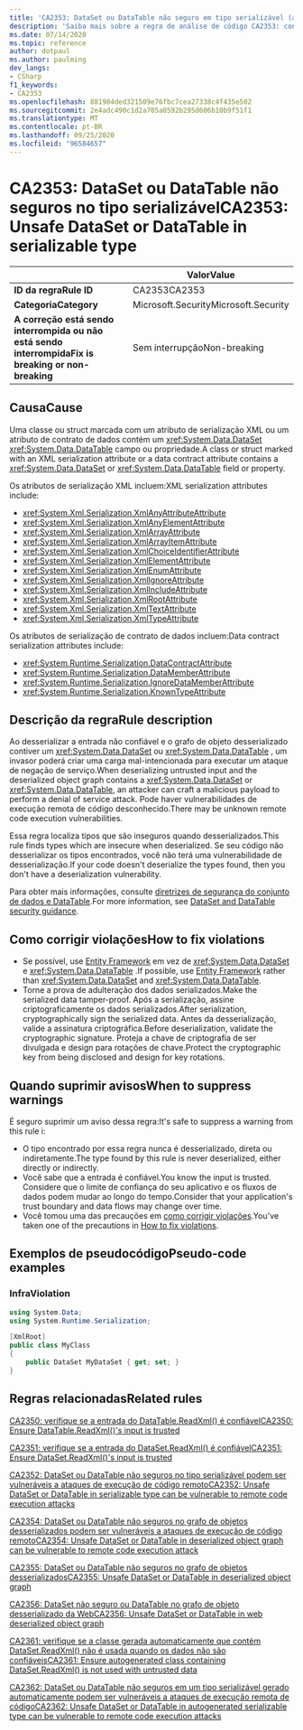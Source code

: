 ```yaml
---
title: 'CA2353: DataSet ou DataTable não seguro em tipo serializável (análise de código)'
description: 'Saiba mais sobre a regra de análise de código CA2353: conjunto de informações ou DataTable não seguro no tipo serializável'
ms.date: 07/14/2020
ms.topic: reference
author: dotpaul
ms.author: paulming
dev_langs:
- CSharp
f1_keywords:
- CA2353
ms.openlocfilehash: 881984ded321509e76fbc7cea27338c4f435e502
ms.sourcegitcommit: 2e4adc490c1d2a705a0592b295d606b10b9f51f1
ms.translationtype: MT
ms.contentlocale: pt-BR
ms.lasthandoff: 09/25/2020
ms.locfileid: "96584657"
---
```

# <a name="ca2353-unsafe-dataset-or-datatable-in-serializable-type"></a><span data-ttu-id="bd9fb-103">CA2353: DataSet ou DataTable não seguros no tipo serializável</span><span class="sxs-lookup"><span data-stu-id="bd9fb-103">CA2353: Unsafe DataSet or DataTable in serializable type</span></span>

| | <span data-ttu-id="bd9fb-104">Valor</span><span class="sxs-lookup"><span data-stu-id="bd9fb-104">Value</span></span> |
|-|-|
| <span data-ttu-id="bd9fb-105">**ID da regra**</span><span class="sxs-lookup"><span data-stu-id="bd9fb-105">**Rule ID**</span></span> |<span data-ttu-id="bd9fb-106">CA2353</span><span class="sxs-lookup"><span data-stu-id="bd9fb-106">CA2353</span></span>|
| <span data-ttu-id="bd9fb-107">**Categoria**</span><span class="sxs-lookup"><span data-stu-id="bd9fb-107">**Category**</span></span> |<span data-ttu-id="bd9fb-108">Microsoft.Security</span><span class="sxs-lookup"><span data-stu-id="bd9fb-108">Microsoft.Security</span></span>|
| <span data-ttu-id="bd9fb-109">**A correção está sendo interrompida ou não está sendo interrompida**</span><span class="sxs-lookup"><span data-stu-id="bd9fb-109">**Fix is breaking or non-breaking**</span></span> |<span data-ttu-id="bd9fb-110">Sem interrupção</span><span class="sxs-lookup"><span data-stu-id="bd9fb-110">Non-breaking</span></span>|

## <a name="cause"></a><span data-ttu-id="bd9fb-111">Causa</span><span class="sxs-lookup"><span data-stu-id="bd9fb-111">Cause</span></span>

<span data-ttu-id="bd9fb-112">Uma classe ou struct marcada com um atributo de serialização XML ou um atributo de contrato de dados contém um <xref:System.Data.DataSet> <xref:System.Data.DataTable> campo ou propriedade.</span><span class="sxs-lookup"><span data-stu-id="bd9fb-112">A class or struct marked with an XML serialization attribute or a data contract attribute contains a <xref:System.Data.DataSet> or <xref:System.Data.DataTable> field or property.</span></span>

<span data-ttu-id="bd9fb-113">Os atributos de serialização XML incluem:</span><span class="sxs-lookup"><span data-stu-id="bd9fb-113">XML serialization attributes include:</span></span>

- <xref:System.Xml.Serialization.XmlAnyAttributeAttribute>
- <xref:System.Xml.Serialization.XmlAnyElementAttribute>
- <xref:System.Xml.Serialization.XmlArrayAttribute>
- <xref:System.Xml.Serialization.XmlArrayItemAttribute>
- <xref:System.Xml.Serialization.XmlChoiceIdentifierAttribute>
- <xref:System.Xml.Serialization.XmlElementAttribute>
- <xref:System.Xml.Serialization.XmlEnumAttribute>
- <xref:System.Xml.Serialization.XmlIgnoreAttribute>
- <xref:System.Xml.Serialization.XmlIncludeAttribute>
- <xref:System.Xml.Serialization.XmlRootAttribute>
- <xref:System.Xml.Serialization.XmlTextAttribute>
- <xref:System.Xml.Serialization.XmlTypeAttribute>

<span data-ttu-id="bd9fb-114">Os atributos de serialização de contrato de dados incluem:</span><span class="sxs-lookup"><span data-stu-id="bd9fb-114">Data contract serialization attributes include:</span></span>

- <xref:System.Runtime.Serialization.DataContractAttribute>
- <xref:System.Runtime.Serialization.DataMemberAttribute>
- <xref:System.Runtime.Serialization.IgnoreDataMemberAttribute>
- <xref:System.Runtime.Serialization.KnownTypeAttribute>

## <a name="rule-description"></a><span data-ttu-id="bd9fb-115">Descrição da regra</span><span class="sxs-lookup"><span data-stu-id="bd9fb-115">Rule description</span></span>

<span data-ttu-id="bd9fb-116">Ao desserializar a entrada não confiável e o grafo de objeto desserializado contiver um <xref:System.Data.DataSet> ou <xref:System.Data.DataTable> , um invasor poderá criar uma carga mal-intencionada para executar um ataque de negação de serviço.</span><span class="sxs-lookup"><span data-stu-id="bd9fb-116">When deserializing untrusted input and the deserialized object graph contains a <xref:System.Data.DataSet> or <xref:System.Data.DataTable>, an attacker can craft a malicious payload to perform a denial of service attack.</span></span> <span data-ttu-id="bd9fb-117">Pode haver vulnerabilidades de execução remota de código desconhecido.</span><span class="sxs-lookup"><span data-stu-id="bd9fb-117">There may be unknown remote code execution vulnerabilities.</span></span>

<span data-ttu-id="bd9fb-118">Essa regra localiza tipos que são inseguros quando desserializados.</span><span class="sxs-lookup"><span data-stu-id="bd9fb-118">This rule finds types which are insecure when deserialized.</span></span> <span data-ttu-id="bd9fb-119">Se seu código não desserializar os tipos encontrados, você não terá uma vulnerabilidade de desserialização.</span><span class="sxs-lookup"><span data-stu-id="bd9fb-119">If your code doesn't deserialize the types found, then you don't have a deserialization vulnerability.</span></span>

<span data-ttu-id="bd9fb-120">Para obter mais informações, consulte [diretrizes de segurança do conjunto de dados e DataTable](https://go.microsoft.com/fwlink/?linkid=2132227).</span><span class="sxs-lookup"><span data-stu-id="bd9fb-120">For more information, see [DataSet and DataTable security guidance](https://go.microsoft.com/fwlink/?linkid=2132227).</span></span>

## <a name="how-to-fix-violations"></a><span data-ttu-id="bd9fb-121">Como corrigir violações</span><span class="sxs-lookup"><span data-stu-id="bd9fb-121">How to fix violations</span></span>

- <span data-ttu-id="bd9fb-122">Se possível, use [Entity Framework](/ef/) em vez de <xref:System.Data.DataSet> e <xref:System.Data.DataTable> .</span><span class="sxs-lookup"><span data-stu-id="bd9fb-122">If possible, use [Entity Framework](/ef/) rather than <xref:System.Data.DataSet> and <xref:System.Data.DataTable>.</span></span>
- <span data-ttu-id="bd9fb-123">Torne a prova de adulteração dos dados serializados.</span><span class="sxs-lookup"><span data-stu-id="bd9fb-123">Make the serialized data tamper-proof.</span></span> <span data-ttu-id="bd9fb-124">Após a serialização, assine criptograficamente os dados serializados.</span><span class="sxs-lookup"><span data-stu-id="bd9fb-124">After serialization, cryptographically sign the serialized data.</span></span> <span data-ttu-id="bd9fb-125">Antes da desserialização, valide a assinatura criptográfica.</span><span class="sxs-lookup"><span data-stu-id="bd9fb-125">Before deserialization, validate the cryptographic signature.</span></span> <span data-ttu-id="bd9fb-126">Proteja a chave de criptografia de ser divulgada e design para rotações de chave.</span><span class="sxs-lookup"><span data-stu-id="bd9fb-126">Protect the cryptographic key from being disclosed and design for key rotations.</span></span>

## <a name="when-to-suppress-warnings"></a><span data-ttu-id="bd9fb-127">Quando suprimir avisos</span><span class="sxs-lookup"><span data-stu-id="bd9fb-127">When to suppress warnings</span></span>

<span data-ttu-id="bd9fb-128">É seguro suprimir um aviso dessa regra:</span><span class="sxs-lookup"><span data-stu-id="bd9fb-128">It's safe to suppress a warning from this rule i:</span></span>

- <span data-ttu-id="bd9fb-129">O tipo encontrado por essa regra nunca é desserializado, direta ou indiretamente.</span><span class="sxs-lookup"><span data-stu-id="bd9fb-129">The type found by this rule is never deserialized, either directly or indirectly.</span></span>
- <span data-ttu-id="bd9fb-130">Você sabe que a entrada é confiável.</span><span class="sxs-lookup"><span data-stu-id="bd9fb-130">You know the input is trusted.</span></span> <span data-ttu-id="bd9fb-131">Considere que o limite de confiança do seu aplicativo e os fluxos de dados podem mudar ao longo do tempo.</span><span class="sxs-lookup"><span data-stu-id="bd9fb-131">Consider that your application's trust boundary and data flows may change over time.</span></span>
- <span data-ttu-id="bd9fb-132">Você tomou uma das precauções em [como corrigir violações](#how-to-fix-violations).</span><span class="sxs-lookup"><span data-stu-id="bd9fb-132">You've taken one of the precautions in [How to fix violations](#how-to-fix-violations).</span></span>

## <a name="pseudo-code-examples"></a><span data-ttu-id="bd9fb-133">Exemplos de pseudocódigo</span><span class="sxs-lookup"><span data-stu-id="bd9fb-133">Pseudo-code examples</span></span>

### <a name="violation"></a><span data-ttu-id="bd9fb-134">Infra</span><span class="sxs-lookup"><span data-stu-id="bd9fb-134">Violation</span></span>

```csharp
using System.Data;
using System.Runtime.Serialization;

[XmlRoot]
public class MyClass
{
    public DataSet MyDataSet { get; set; }
}
```

## <a name="related-rules"></a><span data-ttu-id="bd9fb-135">Regras relacionadas</span><span class="sxs-lookup"><span data-stu-id="bd9fb-135">Related rules</span></span>

[<span data-ttu-id="bd9fb-136">CA2350: verifique se a entrada do DataTable.ReadXml() é confiável</span><span class="sxs-lookup"><span data-stu-id="bd9fb-136">CA2350: Ensure DataTable.ReadXml()'s input is trusted</span></span>](ca2350.md)

[<span data-ttu-id="bd9fb-137">CA2351: verifique se a entrada do DataSet.ReadXml() é confiável</span><span class="sxs-lookup"><span data-stu-id="bd9fb-137">CA2351: Ensure DataSet.ReadXml()'s input is trusted</span></span>](ca2351.md)

[<span data-ttu-id="bd9fb-138">CA2352: DataSet ou DataTable não seguros no tipo serializável podem ser vulneráveis a ataques de execução de código remoto</span><span class="sxs-lookup"><span data-stu-id="bd9fb-138">CA2352: Unsafe DataSet or DataTable in serializable type can be vulnerable to remote code execution attacks</span></span>](ca2352.md)

[<span data-ttu-id="bd9fb-139">CA2354: DataSet ou DataTable não seguros no grafo de objetos desserializados podem ser vulneráveis a ataques de execução de código remoto</span><span class="sxs-lookup"><span data-stu-id="bd9fb-139">CA2354: Unsafe DataSet or DataTable in deserialized object graph can be vulnerable to remote code execution attack</span></span>](ca2354.md)

[<span data-ttu-id="bd9fb-140">CA2355: DataSet ou DataTable não seguros no grafo de objetos desserializados</span><span class="sxs-lookup"><span data-stu-id="bd9fb-140">CA2355: Unsafe DataSet or DataTable in deserialized object graph</span></span>](ca2355.md)

[<span data-ttu-id="bd9fb-141">CA2356: DataSet não seguro ou DataTable no grafo de objeto desserializado da Web</span><span class="sxs-lookup"><span data-stu-id="bd9fb-141">CA2356: Unsafe DataSet or DataTable in web deserialized object graph</span></span>](ca2356.md)

[<span data-ttu-id="bd9fb-142">CA2361: verifique se a classe gerada automaticamente que contém DataSet.ReadXml() não é usada quando os dados não são confiáveis</span><span class="sxs-lookup"><span data-stu-id="bd9fb-142">CA2361: Ensure autogenerated class containing DataSet.ReadXml() is not used with untrusted data</span></span>](ca2361.md)

[<span data-ttu-id="bd9fb-143">CA2362: DataSet ou DataTable não seguros em um tipo serializável gerado automaticamente podem ser vulneráveis a ataques de execução remota de código</span><span class="sxs-lookup"><span data-stu-id="bd9fb-143">CA2362: Unsafe DataSet or DataTable in autogenerated serializable type can be vulnerable to remote code execution attacks</span></span>](ca2362.md)
